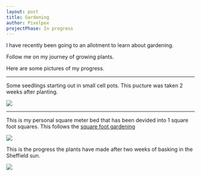 ```yaml
---
layout: post
title: Gardening
author: Pixelpox
projectPhase: In progress
---
```


I have recently been going to an allotment to learn about gardening.

Follow me on my journey of growing plants.

Here are some pictures of my progress.

----

Some seedlings starting out in small cell pots. This pucture was taken 2 weeks after planting.

![](..\images\posts\gardening\20190321_140656.jpg)

----

This is my personal square meter bed that has been devided into 1 square foot squares. This follows the [square foot gardening](https://www.amazon.co.uk/All-New-Square-Foot-Gardening/dp/1591862027)

![](..\images\posts\gardening\20190418_125931.jpg)

This is the progress the plants have made after two weeks of basking in the Sheffield sun.

![](..\images\posts\gardening\20190418_125951.png)